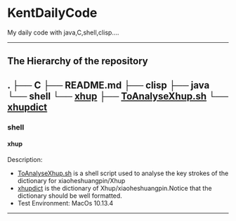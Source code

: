 # KentDailyCode
My daily code with java,C,shell,clisp....

---
## The Hierarchy of the repository
.
├── C
├── README.md 
├── clisp 
├── java 
└── shell 
		└── [xhup](./shell/xhup) 
			├── [ToAnalyseXhup.sh](./shell/xhup/ToAnalyseXhup.sh) 
			└── [xhupdict](./shell/xhup/xhupdict) 
---
### shell
#### xhup
Description: 
- [ToAnalyseXhup.sh](./shell/xhup/ToAnalyseXhup.sh) is a shell script used to analyse the key strokes of the dictionary for xiaoheshuangpin/Xhup
- [xhupdict](./shell/xhup/xhupdict) is the dictionary of Xhup/xiaoheshuangpin.Notice that the dictionary should be well formatted.
- Test Environment: MacOs 10.13.4
---


